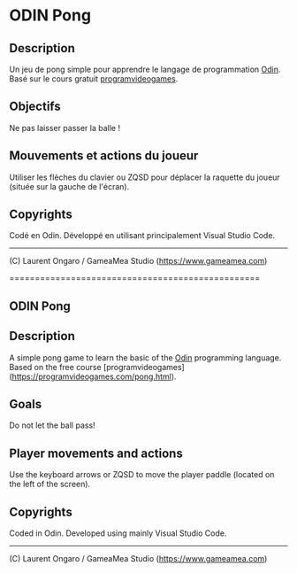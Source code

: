 # ODIN Pong

## Description

Un jeu de pong simple pour apprendre le langage de programmation [Odin](https://odin-lang.org).
Basé sur le cours gratuit [programvideogames](https://programvideogames.com/pong.html).

## Objectifs

Ne pas laisser passer la balle !

## Mouvements et actions du joueur

Utiliser les flèches du clavier ou ZQSD pour déplacer la raquette du joueur (située sur la gauche de l'écran).

## Copyrights

Codé en Odin.
Développé en utilisant principalement Visual Studio Code.

-----------------
(C) Laurent Ongaro / GameaMea Studio (https://www.gameamea.com)

=================================================

## ODIN Pong

## Description

A simple pong game to learn the basic of the [Odin](https://odin-lang.org) programming language.
Based on the free course [programvideogames] (https://programvideogames.com/pong.html).

## Goals

Do not let the ball pass!

## Player movements and actions

Use the keyboard arrows or ZQSD to move the player paddle (located on the left of the screen).

## Copyrights

Coded in Odin.
Developed using mainly Visual Studio Code.

-----------------
(C) Laurent Ongaro / GameaMea Studio (https://www.gameamea.com)

